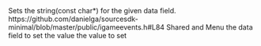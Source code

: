 <function name="SetString" parent="IGameEvent" type="classfunc">
	<description>Sets the string(const char*) for the given data field.</description>
	<source>https://github.com/danielga/sourcesdk-minimal/blob/master/public/igameevents.h#L84</source>
	<realm>Shared and Menu</realm>
	<args>
		<arg name="keyName" type="const char*" default="NULL">the data field to set the value</arg>
		<arg name="value" type="const char*">the value to set</arg>
	</args>
</function>